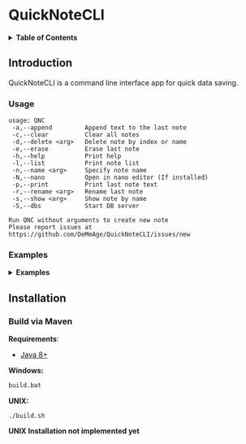 # QuickNoteCLI

<details>
<summary><b>Table of Contents</b></summary>
<!-- MarkdownTOC -->

* [Introduction](#Introduction)
    * [Usage](#Usage)
    * [Examples](#Examples)
* [Installation](#Installation)
    * [Build and install via Maven](#Build-and-Install-via-Maven)

<!-- /MarkdownTOC -->
</details>

## Introduction

QuickNoteCLI is a command line interface app for quick data saving.

### Usage

```
usage: QNC
 -a,--append         Append text to the last note
 -c,--clear          Clear all notes
 -d,--delete <arg>   Delete note by index or name
 -e,--erase          Erase last note
 -h,--help           Print help
 -l,--list           Print note list
 -n,--name <arg>     Specify note name
 -N,--nano           Open in nano editor (If installed)
 -p,--print          Print last note text
 -r,--rename <arg>   Rename last note
 -s,--show <arg>     Show note by name
 -S,--dbs            Start DB server

Run QNC without arguments to create new note
Please report issues at https://github.com/DeMmAge/QuickNoteCLI/issues/new
```

### Examples

<details>
<summary><b>Examples</b></summary>
<!-- MarkdownTOC -->

Write **NE** on new line to save note.

* **Create simple note with specified name**

```shell
QNC --name shoppint_list
Start typing text. To save write NE on new line
Tomatoes 5x
Beer 15x
NE
```

* **Append new content to the last note**

```shell
QNC --append
Start typing text. To save write NE on new line
Orange 10x
NE
```

* **Print last created note**

```shell
QNC --print
```

**Output:**

```shell
| HASH  | NAME          | DATE                      |
|===================================================|
| D41D8 | shoppint_list | 2021-10-09 17:40:33.39333 |

Tomatos 5x
Beer 15x
Orange 10x
```

* **Print all notes list**

```shell
QNC --list
```

**Output:**

```shell
    ___________________________________________________________________________
    | HASH  | NAME                | DATE                       | SHORT CONTENT |
    |==========================================================================|
 1. | 54D1A | test_specified_name | 2021-10-03 03:25:40.285    | NOTE CONTENT  |
 2. | 0762C | NOTE 03:32          | 2021-10-03 03:32:24.097    | NOTE CONTENT  |
 3. | 3F978 | note_name           | 2021-10-03 03:39:23.07     | NOTE CONTENT  |
 4. | 9970D | note_name_2         | 2021-10-03 03:43:09.645    | NOTE CONTENT  |
 5. | 01B82 | NOTE 03:49          | 2021-10-03 03:49:18.005    | NOTE CONTENT  |
 6. | 9970D | NOTE 05:57          | 2021-10-03 05:57:16.605006 | NOTE CONTENT  |
 7. | 83F56 | NOTE 07:24          | 2021-10-03 07:24:11.32427  | PASSWORD      |
 8. | 73FB9 | NOTE 07:25          | 2021-10-03 07:25:53.456844 | LOGIN         |
 9. | 7C670 | NOTE 07:27.00       | 2021-10-03 07:27:00.298042 | QUICK NOTE    |
10. | 88DFE | NOTE 07:31.03       | 2021-10-03 07:31:03.58814  | blablablabla  |
```

* **Print note by name or index in the list**

```shell
QNC --show test_specified_name
```

**Output:**

```shell
________________________________________________________
| HASH  | NAME                | DATE                    |
|=======================================================|
| 54D1A | test_specified_name | 2021-10-03 03:25:40.285 |


Facebook:
Login: MarkZuckerberg
Password: qwerty123

Instagram:
Login: MarkZuckerberg
Password: qwerty123
```

* **Create note in nano editor _(if installed)_.**

Just write your text in editor, press `CTRL + X`, press `Y`, and press `ENTER`.

**Output:**

```shell
QNC --name note_in_nano! -N
```

```
  GNU nano 2.5.3                                                           File: tmp18278661428566629933.tmp


    You can write content here!
    
    ¯\_(ツ)_/¯ 
    




         












                                                                                                                             [ Read 0 lines ]
^G Get Help      ^O Write Out     ^W Where Is      ^K Cut Text      ^J Justify       ^C Cur Pos       ^Y Prev Page     M-\ First Line   M-W WhereIs Next ^^ Mark Text     M-} Indent Text  M-U Undo         ^B Back          M-Space Prev Word^A Home
^X Exit          ^R Read File     ^\ Replace       ^U Uncut Text    ^T To Spell      ^_ Go To Line    ^V Next Page     M-/ Last Line    M-] To Bracket   M-^ Copy Text    M-{ Unindent TextM-E Redo         ^F Forward       ^Space Next Word ^E End
```

<!-- /MarkdownTOC -->
</details>

## Installation

### Build via Maven

**Requirements**:

* [Java 8+](https://javadl.oracle.com/webapps/download/AutoDL?BundleId=245476_4d5417147a92418ea8b615e228bb6935)

__Windows:__

```bat
build.bat
```

__UNIX:__

```shell
./build.sh
```
__UNIX Installation not implemented yet__

